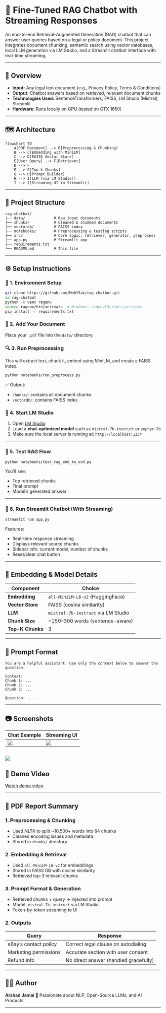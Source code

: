 # 🧠 Fine-Tuned RAG Chatbot with Streaming Responses

An end-to-end Retrieval-Augmented Generation (RAG) chatbot that can answer user queries based on a legal or policy document. This project integrates document chunking, semantic search using vector databases, local LLM generation via LM Studio, and a Streamlit chatbot interface with real-time streaming.

---

## 📌 Overview

- **Input:** Any legal text document (e.g., Privacy Policy, Terms & Conditions)
- **Output:** Chatbot answers based on retrieved, relevant document chunks
- **Technologies Used:** SentenceTransformers, FAISS, LM Studio (Mistral), Streamlit
- **Hardware:** Runs locally on GPU (tested on GTX 1650)

---

## 🗺️ Architecture

```mermaid
flowchart TD
    A[PDF Document] --> B[Preprocessing & Chunking]
    B --> C[Embedding with MiniLM]
    C --> D[FAISS Vector Store]
    E[User Query] --> F[Retriever]
    D --> F
    F --> G[Top-k Chunks]
    G --> H[Prompt Builder]
    H --> I[LLM (via LM Studio)]
    I --> J[Streaming UI in Streamlit]
````

---

## 📂 Project Structure

```
rag-chatbot/
├── data/             # Raw input documents
├── chunks/           # Cleaned & chunked documents
├── vectordb/         # FAISS index
├── notebooks/        # Preprocessing & testing scripts
├── src/              # Core logic: retriever, generator, preprocess
├── app.py            # Streamlit app
├── requirements.txt
└── README.md         # This file
```

---

## ⚙️ Setup Instructions

### 🔧 1. Environment Setup

```bash
git clone https://github.com/Meh15ak/rag-chatbot.git
cd rag-chatbot
python -m venv ragenv
source ragenv/bin/activate  # Windows: ragenv\Scripts\activate
pip install -r requirements.txt
```

### 📄 2. Add Your Document

Place your `.pdf` file into the `data/` directory.

### 🔍 3. Run Preprocessing

This will extract text, chunk it, embed using MiniLM, and create a FAISS index.

```bash
python notebooks/run_preprocess.py
```

✅ Output:

* `chunks/`: contains all document chunks
* `vectordb/`: contains FAISS index

### 🤖 4. Start LM Studio

1. Open [LM Studio](https://lmstudio.ai/)
2. Load a **chat-optimized model** such as `mistral-7b-instruct` or `zephyr-7b`
3. Make sure the local server is running at:
   `http://localhost:1234`

---

### 🧪 5. Test RAG Flow

```bash
python notebooks/test_rag_end_to_end.py
```

You’ll see:

* Top retrieved chunks
* Final prompt
* Model’s generated answer

---

### 💬 6. Run Streamlit Chatbot (With Streaming)

```bash
streamlit run app.py
```

Features:

* Real-time response streaming
* Displays relevant source chunks
* Sidebar info: current model, number of chunks
* Reset/clear chat button

---

## 🧠 Embedding & Model Details

| Component        | Choice                              |
| ---------------- | ----------------------------------- |
| **Embedding**    | `all-MiniLM-L6-v2` (HuggingFace)    |
| **Vector Store** | FAISS (cosine similarity)           |
| **LLM**          | `mistral-7b-instruct` via LM Studio |
| **Chunk Size**   | \~150–300 words (sentence-aware)    |
| **Top-K Chunks** | 3                                   |

---

## 📝 Prompt Format

```text
You are a helpful assistant. Use only the context below to answer the question.

Context:
Chunk 1: ...
Chunk 2: ...
Chunk 3: ...

Question: ...
```

---

## 📷 Screenshots

| Chat Example                      | Streaming UI                      |
| --------------------------------- | --------------------------------- |
| ![](scrrenshots/chat_preview.png) | ![](scrrenshots/streamlit_ui.png) |

![](scrrenshots/3.png) 
---

## 🎥 Demo Video

[Watch demo video](scrrenshots/recorder_screen.webm)

---

## 📘 PDF Report Summary

### 1. Preprocessing & Chunking

* Used NLTK to split \~10,500+ words into 64 chunks
* Cleaned encoding issues and metadata
* Stored in `chunks/` directory

### 2. Embedding & Retrieval

* Used `all-MiniLM-L6-v2` for embeddings
* Stored in FAISS DB with cosine similarity
* Retrieved top-3 relevant chunks

### 3. Prompt Format & Generation

* Retrieved chunks + query → injected into prompt
* Model: `mistral-7b-instruct` via LM Studio
* Token-by-token streaming to UI

### 2. Outputs

| Query                 | Response                              |
| --------------------- | ------------------------------------- |
| eBay’s contact policy | Correct legal clause on autodialing   |
| Marketing permissions | Accurate section with user consent    |
| Refund info           | No direct answer (handled gracefully) |


---

## 👨‍💻 Author

**Arshad Jamal**
🧪 Passionate about NLP, Open-Source LLMs, and AI Products

---


